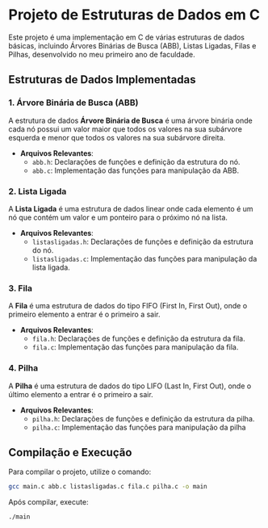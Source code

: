 # Projeto de Estruturas de Dados em C

Este projeto é uma implementação em C de várias estruturas de dados básicas, incluindo Árvores Binárias de Busca (ABB), Listas Ligadas, Filas e Pilhas, desenvolvido no meu primeiro ano de faculdade. 

## Estruturas de Dados Implementadas

### 1. **Árvore Binária de Busca (ABB)**
A estrutura de dados **Árvore Binária de Busca** é uma árvore binária onde cada nó possui um valor maior que todos os valores na sua subárvore esquerda e menor que todos os valores na sua subárvore direita.

- **Arquivos Relevantes**:
  - `abb.h`: Declarações de funções e definição da estrutura do nó.
  - `abb.c`: Implementação das funções para manipulação da ABB.

### 2. **Lista Ligada**
A **Lista Ligada** é uma estrutura de dados linear onde cada elemento é um nó que contém um valor e um ponteiro para o próximo nó na lista.

- **Arquivos Relevantes**:
  - `listasligadas.h`: Declarações de funções e definição da estrutura do nó.
  - `listasligadas.c`: Implementação das funções para manipulação da lista ligada.

### 3. **Fila**
A **Fila** é uma estrutura de dados do tipo FIFO (First In, First Out), onde o primeiro elemento a entrar é o primeiro a sair.

- **Arquivos Relevantes**:
  - `fila.h`: Declarações de funções e definição da estrutura da fila.
  - `fila.c`: Implementação das funções para manipulação da fila.

### 4. **Pilha**
A **Pilha** é uma estrutura de dados do tipo LIFO (Last In, First Out), onde o último elemento a entrar é o primeiro a sair.

- **Arquivos Relevantes**:
  - `pilha.h`: Declarações de funções e definição da estrutura da pilha.
  - `pilha.c`: Implementação das funções para manipulação da pilha

## Compilação e Execução

Para compilar o projeto, utilize o comando:

```bash
gcc main.c abb.c listasligadas.c fila.c pilha.c -o main
```

Após compilar, execute:

```bash
./main 
```
